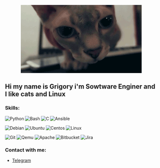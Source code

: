 <div id="header" align="center">
  <img src="https://github.com/pcade/pcade/blob/main/gif_git.gif"/>
</div>

## Hi my name is Grigory i'm Sowtware Enginer and I like cats and Linux

###  Skills:
![Python](https://img.shields.io/badge/-Python-<COLOR>?style=social&logo=python)
![Bash](https://img.shields.io/badge/-Bash-white?style=social&logo=powershell)
![C](https://img.shields.io/badge/-C-<COLOR>?style=social&logo=C)
![Ansible](https://img.shields.io/badge/-Ansible-<COLOR>?style=social&logo=ansible)

![Debian](https://img.shields.io/badge/-Debian-<COLOR>?style=social&logo=debian)
![Ubuntu](https://img.shields.io/badge/-Ubuntu-<COLOR>?style=social&logo=Ubuntu)
![Centos](https://img.shields.io/badge/-Centos-<COLOR>?style=social&logo=Centos)
![Linux](https://img.shields.io/badge/-And_other_Linux-<COLOR>?style=social&logo=linux)

![Git](https://img.shields.io/badge/-Git-<COLOR>?style=social&logo=git)
![Qemu](https://img.shields.io/badge/-Qemu-<COLOR>?style=social&logo=qemu)
![Apache](https://img.shields.io/badge/-Apache-<COLOR>?style=social&logo=apache)
![Bitbucket](https://img.shields.io/badge/-Bitbucket-<COLOR>?style=social&logo=bitbucket)
![Jira](https://img.shields.io/badge/-Jira-<COLOR>?style=social&logo=jira)


###  Contact with me:
+ <a class="btn_telegram_share" href="https://t.me/pidgeycad?url=ВАШ_URL&text=ТЕКСТ">Telegram</a>
